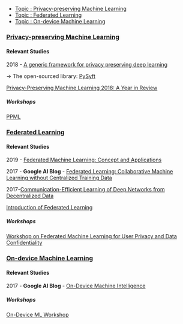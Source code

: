 - <a href="#pp">Topic : Privacy-preserving Machine Learning</a>
- <a href="#fl">Topic : Federated Learning</a>
- <a href="#oml">Topic : On-device Machine Learning</a>

### <a name="pp"></a>[Privacy-preserving Machine Learning]()

#### Relevant Studies
2018 - [A generic framework for privacy preserving deep learning](https://arxiv.org/abs/1811.04017)

-> The open-sourced library: [PySyft](https://github.com/OpenMined/PySyft) 

[Privacy-Preserving Machine Learning 2018: A Year in Review](https://medium.com/dropoutlabs/privacy-preserving-machine-learning-2018-a-year-in-review-b6345a95ae0f)

##### Workshops

[PPML](https://ppml-workshop.github.io/ppml/)

### <a name="fl"></a>[Federated Learning]()

#### Relevant Studies

2019 - [Federated Machine Learning: Concept and Applications](https://arxiv.org/pdf/1902.04885.pdf)

2017 - **Google AI Blog** - [Federated Learning: Collaborative Machine Learning without Centralized Training Data](https://ai.googleblog.com/2017/04/federated-learning-collaborative.html)

2017-[Communication-Efficient Learning of Deep Networks from Decentralized Data](https://arxiv.org/abs/1602.05629)

[Introduction of Federated Learning](https://florian.github.io/federated-learning/)

##### Workshops

[Workshop on Federated Machine Learning for User Privacy and Data Confidentiality](http://fml2019.algorithmic-crowdsourcing.com)

### <a name="oml"></a>[On-device Machine Learning]()

#### Relevant Studies
2017 - **Google AI Blog** - [On-Device Machine Intelligence](https://ai.googleblog.com/2017/02/on-device-machine-intelligence.html)
##### Workshops

[On-Device ML Workshop](https://sites.google.com/view/nips-2018-on-device-ml)



